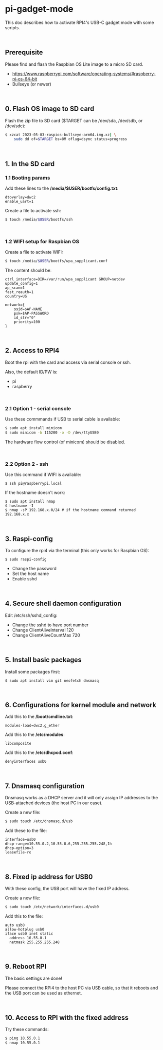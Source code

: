 # pi-gadget-mode

This doc describes how to activate RPI4's USB-C gadget mode with some scripts.

<br/>

## Prerequisite

Please find and flash the Raspbian OS Lite image to a micro SD card.
- https://www.raspberrypi.com/software/operating-systems/#raspberry-pi-os-64-bit
- Bullseye (or newer)

<br/>

## 0. Flash OS image to SD card

Flash the zip file to SD card ($TARGET can be /dev/sda, /dev/sdb, or /dev/sdc):
```sh
$ xzcat 2023-05-03-raspios-bullseye-arm64.img.xz| \
	sudo dd of=$TARGET bs=8M oflag=dsync status=progress
```

<br/>

## 1. In the SD card

### 1.1 Booting params

Add these lines to the **/media/$USER/bootfs/config.txt**:

```
dtoverlay=dwc2
enable_uart=1
```

Create a file to activate ssh:

```sh
$ touch /media/$USER/bootfs/ssh
```

<br/>

### 1.2 WIFI setup for Raspbian OS

Create a file to activate WIFI:

```sh
$ touch /media/$USER/bootfs/wpa_supplicant.conf
```

The content should be:

```
ctrl_interface=DIR=/var/run/wpa_supplicant GROUP=netdev
update_config=1
ap_scan=1
fast_reauth=1
country=US

network={
	ssid=$AP-NAME
	psk=$AP-PASSWORD
	id_str="0"
	priority=100
}
```

<br/>

## 2. Access to RPI4

Boot the rpi with the card and access via serial console or ssh.

Also, the default ID/PW is: 
- pi
- raspberry
<br/>

### 2.1 Option 1 - serial console

Use these commmands if USB to serial cable is available:

```sh
$ sudo apt install minicom
$ sudo minicom -b 115200 -o -D /dev/ttyUSB0
```

The hardware flow control (of minicom) should be disabled.

<br/>

### 2.2 Option 2 - ssh 

Use this command if WIFI is available:

```
$ ssh pi@raspberrypi.local
```

If the hostname doesn't work:

```
$ sudo apt install nmap
$ hostname -I
$ nmap -sP 192.168.x.0/24 # if the hostname command returned 192.168.x.x
```

<br/>

## 3. Raspi-config

To configure the rpi4 via the terminal (this only works for Raspbian OS):

```
$ sudo raspi-config
```

- Change the password
- Set the host name
- Enable sshd

<br/>

## 4. Secure shell daemon configuration

Edit /etc/ssh/sshd_config:

- Change the sshd to have port number  
- Change ClientAliveInterval 120
- Change ClientAliveCountMax 720

<br/>

## 5. Install basic packages

Install some packages first:

```
$ sudo apt install vim git neofetch dnsmasq
```

<br/>

## 6. Configurations for kernel module and network

Add this to the **/boot/cmdline.txt**:

```
modules-load=dwc2,g_ether
```

Add this to the **/etc/modules**:

```
libcomposite
```

Add this to the **/etc/dhcpcd.conf**:

```
denyinterfaces usb0
```

<br/>

## 7. Dnsmasq configuration

Dnsmasq works as a DHCP server and it will only assign IP addresses to the USB-attached devices (the host PC in our case).

Create a new file:

```sh
$ sudo touch /etc/dnsmasq.d/usb
```

Add these to the file:

```
interface=usb0
dhcp-range=10.55.0.2,10.55.0.6,255.255.255.248,1h
dhcp-option=3
leasefile-ro
```

<br/>

## 8. Fixed ip address for USB0

With these config, the USB port will have the fixed IP address.

Create a new file:

```sh
$ sudo touch /etc/network/interfaces.d/usb0 
```

Add this to the file:

```
auto usb0
allow-hotplug usb0
iface usb0 inet static
  address 10.55.0.1
  netmask 255.255.255.248
```

<br/>

## 9. Reboot RPI

The basic settings are done!

Please connect the RPI4 to the host PC via USB cable, so that it reboots and the USB port can be used as ethernet.

<br/>

## 10. Access to RPI with the fixed address

Try these commands:

```sh
$ ping 10.55.0.1
$ nmap 10.55.0.1
```

<br/>

